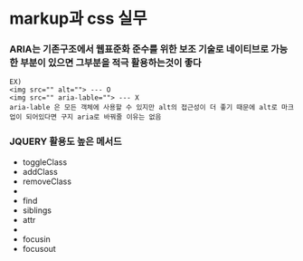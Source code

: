 # markup과 css 실무

### ARIA는 기존구조에서 웹표준화 준수를 위한 보조 기술로 네이티브로 가능한 부분이 있으면 그부분을 적극 활용하는것이 좋다
```
EX) 
<img src="" alt=""> --- O
<img src="" aria-lable=""> --- X
aria-lable 은 모든 객체에 사용할 수 있지만 alt의 접근성이 더 좋기 때문에 alt로 마크업이 되어있다면 구지 aria로 바꿔줄 이유는 없음
```

### JQUERY 활용도 높은 메서드
- toggleClass
- addClass
- removeClass
-
- find
- siblings
- attr
-
- focusin
- focusout